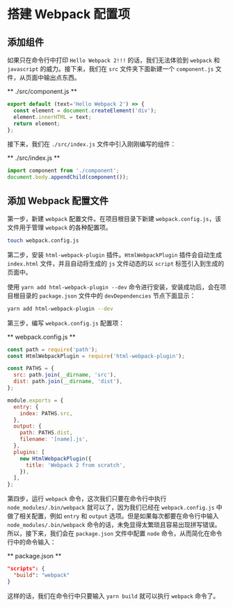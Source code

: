# 搭建 Webpack 配置项

## 添加组件
如果只在命令行中打印 `Hello Webpack 2!!!` 的话，我们无法体验到 `webpack` 和 `javascript` 的威力。接下来，我们在 `src` 文件夹下面新建一个 `component.js` 文件，从页面中输出点东西。

** ./src/component.js **
```javascript
export default (text='Hello Webpack 2') => {
  const element = document.createElement('div');
  element.innerHTML = text;
  return element;
};
```

接下来，我们在 `./src/index.js` 文件中引入刚刚编写的组件：

** ./src/index.js **
```javascript
import component from './component';
document.body.appendChild(component());
```

## 添加 Webpack 配置文件
第一步，新建 `webpack` 配置文件。在项目根目录下新建 `webpack.config.js`，该文件用于管理 `webpack` 的各种配置项。
```bash
touch webpack.config.js
```

第二步，安装 `html-webpack-plugin` 插件。`HtmlWebpackPlugin` 插件会自动生成 `index.html` 文件，并且自动将生成的 `js` 文件动态的以 `script` 标签引入到生成的页面中。

使用 `yarn add html-webpack-plugin --dev` 命令进行安装，安装成功后，会在项目根目录的 `package.json` 文件中的 `devDependencies` 节点下面显示：
```bash
yarn add html-webpack-plugin --dev
```

第三步，编写 `webpack.config.js` 配置项：

** webpack.config.js **
```javascript
const path = require('path');
const HtmlWebpackPlugin = require('html-webpack-plugin');

const PATHS = {
  src: path.join(__dirname, 'src'),
  dist: path.join(__dirname, 'dist'),
};

module.exports = {
  entry: {
    index: PATHS.src,
  },
  output: {
    path: PATHS.dist,
    filename: '[name].js',
  },
  plugins: [
    new HtmlWebpackPlugin({
      title: 'Webpack 2 from scratch',
    }),
  ],
};
```

第四步，运行 `webpack` 命令，这次我们只要在命令行中执行 `node_modules/.bin/webpack` 就可以了，因为我们已经在 `webpack.config.js` 中做了相关配置，例如 `entry` 和 `output` 选项。但是如果每次都要在命令行中输入 `node_modules/.bin/webpack` 命令的话，未免显得太繁琐且容易出现拼写错误。所以，接下来，我们会在 `package.json` 文件中配置 `node` 命令，从而简化在命令行中的命令输入：

** package.json **
```json
"scripts": {
  "build": "webpack"
}
```
这样的话，我们在命令行中只要输入 `yarn build` 就可以执行 `webpack` 命令了。
